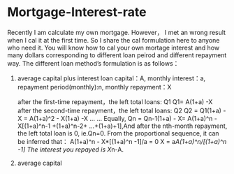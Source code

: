 # Mortgage-Interest-rate
Recently I am calculate my own mortgage. However， I met an wrong result when I cal it at the first time. So I share the cal formulation here to anyone who need it. 
You will know how to cal your own mortage interest and how many dollars corresponding to different loan peirod and different repayment way. 
The different loan method’s formulation is as follows：
1. average capital plus interest
   loan capital：A, monthly interest：a, repayment period(monthly):n, monthly repayment：X

   after the first-time repayment，the left total loans: Q1
   Q1= A(1+a) -X
   after the second-time repayment，the left total loans: Q2
   Q2 = Q1(1+a) -X = A(1+a)^2 - X(1+a) -X
   ...
   ...
   Equally,
   Qn = Qn-1(1+a) - X= A(1+a)^n - X[(1+a)^n-1 +(1+a)^n-2+ ...+(1+a)+1],And after the nth-month repayment, the left total loan is 0, ie.Qn=0.
   From the proportional sequence, it can be inferred that：
   A(1+a)^n - X*[(1+a)^n -1]/a = 0
   X = a*A(1+a)^n/[(1+a)^n -1]
   The interest you repayed is X*n-A.
   
3. average capital
